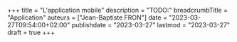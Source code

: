 +++
title = "L'application mobile"
description = "TODO:"
breadcrumbTitle = "Application"
auteurs = ["Jean-Baptiste FRON"]
date = "2023-03-27T09:54:00+02:00"
publishdate = "2023-03-27"
lastmod = "2023-03-27"
draft = true
+++
